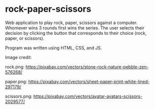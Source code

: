 # rock-paper-scissors

Web application to play rock, paper, scissors against a computer. Whomever wins 3 rounds first wins the series. 
The user selects their decision by clicking the button that corresponds to their choice (rock, paper, or scissors).

Program was written using HTML, CSS, and JS. 

Image credit:

rock.png:
https://pixabay.com/vectors/stone-rock-nature-pebble-zen-576268/

paper.png:
https://pixabay.com/vectors/sheet-paper-print-white-lined-297179/

scissors.png:
https://pixabay.com/vectors/avatar-avatars-scissors-2029577/

